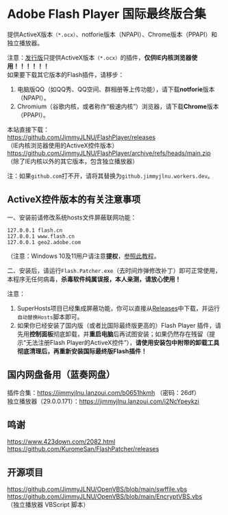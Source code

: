 # Adobe Flash Player 国际最终版合集
提供ActiveX版本`（*.ocx）`、notforie版本（NPAPI）、Chrome版本（PPAPI）和独立播放器。

注意：[发行版](https://github.com/JimmyJLNU/FlashPlayer/releases/)只提供ActiveX版本`（*.ocx）`的插件，**仅供IE内核浏览器使用！！！！！！**  
如果要下载其它版本的Flash插件，请移步：  
1. 电脑版QQ（如QQ秀、QQ空间、群相册等上传功能），请下载**notforie**版本（NPAPI）。  
2. Chromium（谷歌内核，或者称作“极速内核”）浏览器，请下载**Chrome**版本（PPAPI）。  

本站直接下载：  
https://github.com/JimmyJLNU/FlashPlayer/releases  
（IE内核浏览器使用的ActiveX控件版本）  
https://github.com/JimmyJLNU/FlashPlayer/archive/refs/heads/main.zip  
（除了IE内核以外的其它版本，包含独立播放器）  

注：如果`github.com`打不开，请将其替换为`github.jimmyjlnu.workers.dev`。

##  ActiveX控件版本的有关注意事项

一、安装前请修改系统hosts文件屏蔽联网功能：  

`127.0.0.1 flash.cn`  
`127.0.0.1 www.flash.cn`  
`127.0.0.1 geo2.adobe.com`  

（注意：Windows 10及11用户请注意**提权**，[参照此教程](https://www.windows10zj.com/jiaocheng/8957.html)。

二、安装后，请运行`Flash.Patcher.exe`（去时间炸弹修改补丁）即可正常使用，本程序无任何病毒，**杀毒软件纯属误报，本人亲测，请放心使用！**  

注意：
1. SuperHosts项目已经集成屏蔽功能，你可以直接从[Releases](https://github.com/JimmyJLNU/SuperHosts/releases/)中下载，并运行`自动替换Hosts`脚本即可。  
2. 如果你已经安装了国内版（或者比国际最终版更高的）Flash Player 插件，请先用**控制面板**彻底卸载，并**重启电脑**后再试图安装；如果仍然存在残留（提示“无法注册Flash Player的ActiveX控件”），**请使用安装包中附带的卸载工具彻底清理后，再重新安装国际最终版Flash插件！**  


##  国内网盘备用（蓝奏网盘）
插件合集：https://jimmyjlnu.lanzoui.com/b0651hkmh （密码：26df）  
独立播放器（29.0.0.171）：https://jimmyjlnu.lanzoui.com/i2NcYpeykzi  

##  鸣谢
https://www.423down.com/2082.html  
https://github.com/KuromeSan/FlashPatcher/releases

## 开源项目
https://github.com/JimmyJLNU/OpenVBS/blob/main/swffile.vbs  
https://github.com/JimmyJLNU/OpenVBS/blob/main/EncryptVBS.vbs  
（独立播放器 VBScript 脚本）
